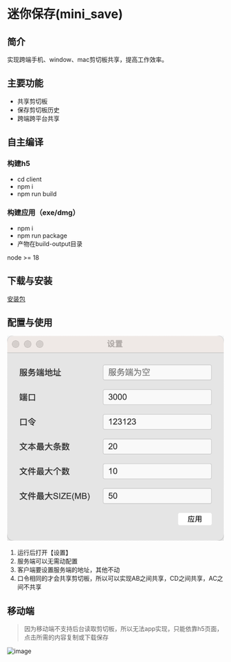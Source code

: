 # 迷你保存(mini_save)

## 简介
实现跨端手机、window、mac剪切板共享，提高工作效率。

## 主要功能
- 共享剪切板
- 保存剪切板历史
- 跨端跨平台共享

## 自主编译
### 构建h5
- cd client
- npm i
- npm run build

### 构建应用（exe/dmg）
- npm i
- npm run package
- 产物在build-output目录

node >= 18

## 下载与安装
[安装包](https://github.com/iamtang/mini_save/releases/)

## 配置与使用
![setting](./setting.png)
1. 运行后打开【设置】
2. 服务端可以无需动配置
3. 客户端要设置服务端的地址，其他不动
4. 口令相同的才会共享剪切板，所以可以实现AB之间共享，CD之间共享，AC之间不共享


## 移动端

> 因为移动端不支持后台读取剪切板，所以无法app实现，只能依靠h5页面，点击所需的内容复制或下载保存


![image](https://github.com/user-attachments/assets/8325dcc6-063b-4a52-8885-435e2e256e15)
